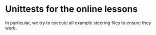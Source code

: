 # Unittests for the online lessons

In particular, we try to execute all example steering files
to ensure they work.


